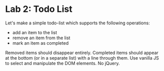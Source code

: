 
# Lab 2: Todo List

Let's make a simple todo-list which supports the following operations:

- add an item to the list
- remove an item from the list
- mark an item as completed

Removed items should disappear entirely. Completed items should appear at the bottom (or in a separate list) with a line through them. Use vanilla JS to select and manipulate the DOM elements. No jQuery.
